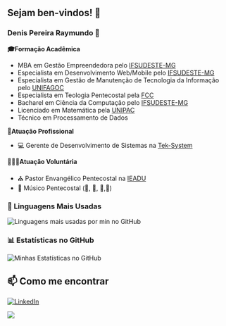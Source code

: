 ## Sejam ben-vindos! 👋

### Denis Pereira Raymundo 👋

**🎓Formação Acadêmica**
- MBA em Gestão Empreendedora pelo [IFSUDESTE-MG](https://www.ifsudestemg.edu.br/)
- Especialista em Desenvolvimento Web/Mobile pelo [IFSUDESTE-MG](https://www.ifsudestemg.edu.br/)
- Especialista em Gestão de Manutenção de Tecnologia da Informação pelo [UNIFAGOC](https://unifagoc.edu.br/)
- Especialista em Teologia Pentecostal pela [FCC](https://faculdadecristadecuritiba.com.br/)
- Bacharel em Ciência da Computação pelo [IFSUDESTE-MG](https://www.ifsudestemg.edu.br/)
- Licenciado em Matemática pela [UNIPAC](https://site.ubafupac.com.br/)
- Técnico em Processamento de Dados

**💪Atuação Profissional**
- 💻 Gerente de Desenvolvimento de Sistemas na [Tek-System](https://www.teksystem.com.br)

**🙋🏻‍♂️Atuação Voluntária**
- ⛪ Pastor Envangélico Pentecostal na [IEADU](https://maps.app.goo.gl/dJh5B1hU7CufHL447)
- 🎵 Músico Pentecostal (🎹, 🎷, 🎸,🎤)

### 🚀 Linguagens Mais Usadas

![Linguagens mais usadas por min no GitHub](https://github-readme-stats.vercel.app/api/top-langs/?username=Denis-Tek&layout=compact)

### 📊 Estatísticas no GitHub

![Minhas Estatísticas no GitHub](https://github-readme-stats.vercel.app/api?username=Denis-Tek&show_icons=true&theme=dracula)

## 📫 Como me encontrar

[![LinkedIn](https://img.shields.io/badge/LinkedIn-000?style=for-the-badge&logo=linkedin&logoColor=0E76A8)](https://www.linkedin.com/in/denis-pereira-raymundo/)

![](https://komarev.com/ghpvc/?username=Denis-Tek&label=Profile%20views&color=0e75b6&style=flat&abbreviated=true)

<!--
- 🔭 I’m currently working on ...
- 🌱 I’m currently learning ...
- 👯 I’m looking to collaborate on ...
- 🤔 I’m looking for help with ...
- 💬 Ask me about ...
- 📫 How to reach me: ...
- 😄 Pronouns: ...
- ⚡ Fun fact: ...
-->
